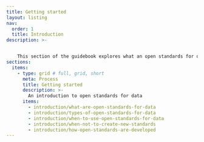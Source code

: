 ```yaml
---
title: Getting started
layout: listing
nav:
  order: 1
  title: Introduction
description: >- 


    This section of the guidebook explores what an open standards for data is and when to use or create one.
sections:
  items:
    - type: grid # full, grid, short
      meta: Process
      title: Getting started
      description: >-
        An introduction to open standards for data
      items:
        - introduction/what-are-open-standards-for-data
        - introduction/types-of-open-standards-for-data
        - introduction/when-to-use-open-standards-for-data        
        - introduction/when-not-to-create-new-standards
        - introduction/how-open-standards-are-developed
---
```

